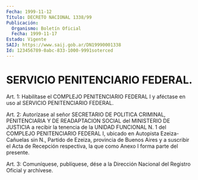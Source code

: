 ```yaml
---
Fecha: 1999-11-12
Título: DECRETO NACIONAL 1338/99
Publicación:
  Organismo: Boletín Oficial
  Fecha: 1999-11-17
Estado: Vigente
SAIJ: https://www.saij.gob.ar/DN19990001338
Id: 123456789-0abc-833-1000-9991soterced
---
```

# SERVICIO PENITENCIARIO FEDERAL.

<a id="1"></a>
Art. 1: Habilítase el COMPLEJO PENITENCIARIO FEDERAL I y aféctase en uso al SERVICIO PENITENCIARIO FEDERAL.

<a id="2"></a>
Art. 2: Autorízase al señor SECRETARIO DE POLITICA CRIMINAL, PENITENCIARIA Y DE READAPTACION SOCIAL del MINISTERIO DE JUSTICIA a recibir la tenencia de la UNIDAD FUNCIONAL N. 1 del COMPLEJO PENITENCIARIO FEDERAL I, ubicado en Autopista Ezeiza-Cañuelas sin N., Partido de Ezeiza, provincia de Buenos Aires y a suscribir el Acta de Recepción respectiva, la que como Anexo I forma parte del presente.

<a id="3"></a>
Art. 3: Comuníquese, publíquese, dése a la Dirección Nacional del Registro Oficial y archívese.
